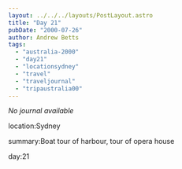 ```yaml
---
layout: ../../../layouts/PostLayout.astro
title: "Day 21"
pubDate: "2000-07-26"
author: Andrew Betts
tags: 
  - "australia-2000"
  - "day21"
  - "locationsydney"
  - "travel"
  - "traveljournal"
  - "tripaustralia00"
---
```


_No journal available_

location:Sydney

summary:Boat tour of harbour, tour of opera house

day:21
